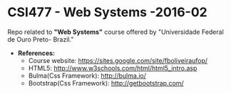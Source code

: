 # CSI477 - Web Systems -2016-02

Repo related to **"Web Systems"** course offered by "Universidade Federal de Ouro Preto- Brazil."

+ **References:**
  + Course website: https://sites.google.com/site/fboliveiraufop/
  + HTML5: http://www.w3schools.com/html/html5_intro.asp
  + Bulma(Css Framework): http://bulma.io/
  + Bootstrap(Css Framework): http://getbootstrap.com/
  
